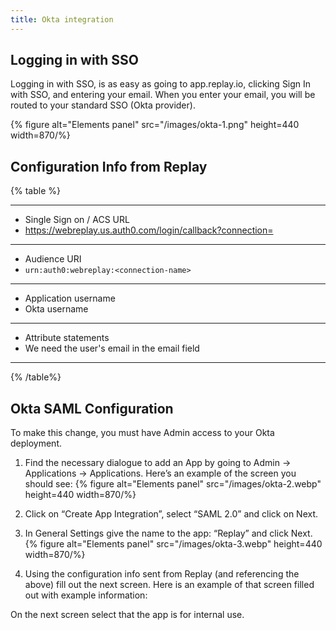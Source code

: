 ```yaml
---
title: Okta integration
---
```


## Logging in with SSO

Logging in with SSO, is as easy as going to app.replay.io, clicking Sign In with SSO, and entering your email. When you enter your email, you will be routed to your standard SSO (Okta provider).

{% figure alt="Elements panel" src="/images/okta-1.png" height=440 width=870/%}

## Configuration Info from Replay

{% table %}

---

- Single Sign on / ACS URL
- https://webreplay.us.auth0.com/login/callback?connection=<connection-name>

---

- Audience URI
- `urn:auth0:webreplay:<connection-name>`

---

- Application username
- Okta username

---

- Attribute statements
- We need the user's email in the email field

---

{% /table%}

## Okta SAML Configuration

To make this change, you must have Admin access to your Okta deployment.

1. Find the necessary dialogue to add an App by going to Admin → Applications → Applications. Here’s an example of the screen you should see:
   {% figure alt="Elements panel" src="/images/okta-2.webp" height=440 width=870/%}

2. Click on “Create App Integration”, select “SAML 2.0” and click on Next.
3. In General Settings give the name to the app: “Replay” and click Next.
   {% figure alt="Elements panel" src="/images/okta-3.webp" height=440 width=870/%}

4. Using the configuration info sent from Replay (and referencing the above) fill out the next screen. Here is an example of that screen filled out with example information:

On the next screen select that the app is for internal use.
